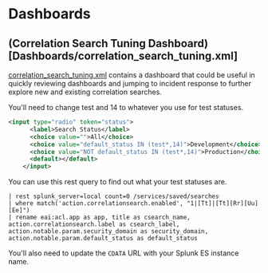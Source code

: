 # Dashboards 

## (Correlation Search Tuning Dashboard)[Dashboards/correlation_search_tuning.xml]

[correlation_search_tuning.xml](Dashboards/correlation_search_tuning.xml) contains a dashboard that could be useful in quickly reviewing dashboards and jumping to incident response to further explore new and existing correlation searches. 

You'll need to change test and 14 to whatever you use for test statuses.

```xml
<input type="radio" token="status">
      <label>Search Status</label>
      <choice value="">All</choice>
      <choice value="default_status IN (test*,14)">Development</choice>
      <choice value="NOT default_status IN (test*,14)">Production</choice>
      <default></default>
    </input>
```

You can use this rest query to find out what your test statuses are. 

```
| rest splunk_server=local count=0 /services/saved/searches 
| where match('action.correlationsearch.enabled', "1|[Tt]|[Tt][Rr][Uu][Ee]") 
| rename eai:acl.app as app, title as csearch_name, action.correlationsearch.label as csearch_label, action.notable.param.security_domain as security_domain, action.notable.param.default_status as default_status 
```

You'll also need to update the `CDATA` URL with your Splunk ES instance name. 
